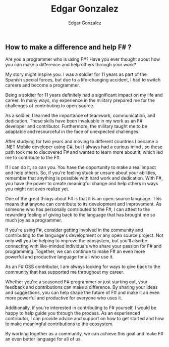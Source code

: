 ﻿---
title: Edgar Gonzalez
preview: I went from zero to hero in no time
isDraft: true
author: Edgar Gonzalez
slug: edgar-gonzalez
profilePicture: /images/authors/EdgarGonzalez.jpg
---

## How to make a difference and help F# ?

Are you a programmer who is using F#? Have you ever thought about how you can make a difference and help others through your work?

My story might inspire you. I was a soldier for 11 years as part of the Spanish special forces, but due to a life-changing accident, I had to switch careers and become a programmer. 

Being a soldier for 11 years definitely had a significant impact on my life and career. In many ways, my experience in the military prepared me for the challenges of contributing to open-source.

As a soldier, I learned the importance of teamwork, communication, and dedication. These skills have been invaluable in my work as an F# developer and contributor. Furthermore, the military taught me to be adaptable and resourceful in the face of unexpected challenges.

After studying for two years and moving to different countries I became a .NET Mobile developer using C#, but I always had a curious mind , so these path took me to discovered F# and wanted to learn more about it, which led me to contribute to the F#.

If I can do it, so can you. You have the opportunity to make a real impact and help others. So, if you're feeling stuck or unsure about your abilities, remember that anything is possible with hard work and dedication. With F#, you have the power to create meaningful change and help others in ways you might not even realize yet.

One of the great things about F# is that it is an open-source language. This means that anyone can contribute to its development and improvement. As someone who has personally contributed to the F#, I can attest to the rewarding feeling of giving back to the language that has brought me so much joy as a programmer.

If you're using F#, consider getting involved in the community and contributing to the language's development or any open source project. Not only will you be helping to improve the ecosystem, but you'll also be connecting with like-minded individuals who share your passion for F# and programming. Together, we can continue to make F# an even more powerful and productive language for all who use it.

As an F# OSS contributor, I am always looking for ways to give back to the community that has supported me throughout my career.

Whether you're a seasoned F# programmer or just starting out, your feedback and contributions can make a difference. By sharing your ideas and suggestions, you can help shape the future of F# and make it an even more powerful and productive for everyone who uses it.

Additionally, if you're interested in contributing to F# yourself, I would be happy to help guide you through the process. As an experienced contributor, I can provide advice and support on how to get started and how to make meaningful contributions to the ecosystem.

By working together as a community, we can achieve this goal and make F# an even better language for all of us.